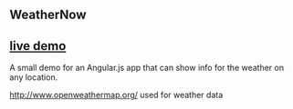 WeatherNow
----

[live demo](http://antouank.github.io/weatherNow)
-----

A small demo for an Angular.js app that can show info for the weather on any location.

http://www.openweathermap.org/ used for weather data

